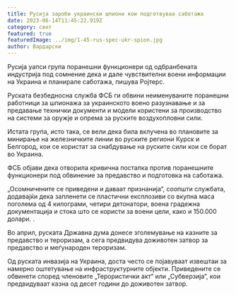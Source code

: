 ```yaml
---
title: Русија зароби украински шпиони кои подготвуваа саботажа
date: 2023-06-14T11:45:22.919Z
category: свет
featured: true
featuredImage: ../img/1-45-rus-spec-ukr-spion.jpg
author: Вардарски
---
```

Русија уапси група поранешни функционери од одбранбената индустрија под сомнение дека и дале чувствителни воени информации на Украина и планирале саботажа, пишува Ројтерс.

Руската безбедносна служба ФСБ ги обвини неименуваните поранешни работници за шпионажа за украинското воено разузнавање и за предавање технички документи и модели користени за производство на системи за оружје и опрема за руските воздухопловни сили.

Истата група, исто така, се вели дека била вклучена во плановите за минирање на железничките линии во руските региони Курск и Белгород, кои се користат за снабдување на руските сили кои се борат во Украина.

ФСБ објави дека отворила кривична постапка против поранешните функционери под обвинение за предавство и подготовка на саботажа.

„Осомничените се приведени и даваат признанија“, соопшти службата, додавајќи дека запленети се пластични експлозиви со вкупна маса поголема од 4 килограми, четири детонатори, воена градежна документација и стока што се користи за воени цели, како и 150.000 долари. .

Во април, руската Државна дума донесе зголемување на казните за предавство и тероризам, а сега предвидува доживотен затвор за предавство и меѓународен тероризам.

Од руската инвазија на Украина, доста често се појавуваат извештаи за намерно оштетување на инфраструктурните објекти. Приведените се обвинети според членовите „Терористички акт“ или „Субверзија“, кои предвидуваат казна од десет години до доживотен затвор.